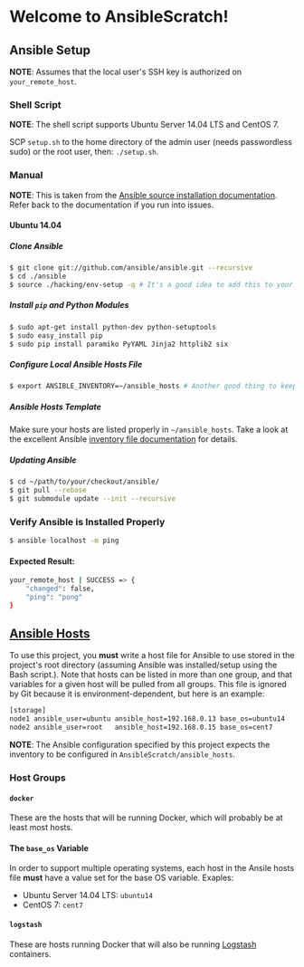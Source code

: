 # Welcome to AnsibleScratch!

## Ansible Setup

**NOTE**: Assumes that the local user's SSH key is authorized on `your_remote_host`.

### Shell Script

**NOTE**: The shell script supports Ubuntu Server 14.04 LTS and CentOS 7.

SCP `setup.sh` to the home directory of the admin user (needs passwordless sudo) or the root user, then: `./setup.sh`.

### Manual

**NOTE**: This is taken from the [Ansible source installation documentation](http://docs.ansible.com/ansible/intro_installation.html#running-from-source). Refer back to the documentation if you run into issues.

#### Ubuntu 14.04

##### Clone Ansible

```bash
$ git clone git://github.com/ansible/ansible.git --recursive
$ cd ./ansible
$ source ./hacking/env-setup -q # It's a good idea to add this to your ~/.bashrc.
```

##### Install `pip` and Python Modules

```bash
$ sudo apt-get install python-dev python-setuptools
$ sudo easy_install pip
$ sudo pip install paramiko PyYAML Jinja2 httplib2 six
```

##### Configure Local Ansible Hosts File

```bash
$ export ANSIBLE_INVENTORY=~/ansible_hosts # Another good thing to keep in your ~/.bashrc.
```

##### Ansible Hosts Template

Make sure your hosts are listed properly in `~/ansible_hosts`. Take a look at the excellent Ansible [inventory file documentation](http://docs.ansible.com/ansible/intro_inventory.html) for details.

##### Updating Ansible

```bash
$ cd ~/path/to/your/checkout/ansible/
$ git pull --rebase
$ git submodule update --init --recursive
```

### Verify Ansible is Installed Properly

```bash
$ ansible localhost -m ping
```

#### Expected Result:

```bash
your_remote_host | SUCCESS => {
    "changed": false,
    "ping": "pong"
}
```

## [Ansible Hosts](http://docs.ansible.com/ansible/intro_inventory.html)

To use this project, you **must** write a host file for Ansible to use stored in the project's root directory (assuming Ansible was installed/setup using the Bash script.). Note that hosts can be listed in more than one group, and that variables for a given host will be pulled from all groups. This file is ignored by Git because it is environment-dependent, but here is an example:

```bash
[storage]
node1 ansible_user=ubuntu ansible_host=192.168.0.13 base_os=ubuntu14
node2 ansible_user=root   ansible_host=192.168.0.15 base_os=cent7
```

**NOTE**: The Ansible configuration specified by this project expects the inventory to be configured in `AnsibleScratch/ansible_hosts`.

### Host Groups

#### `docker`

These are the hosts that will be running Docker, which will probably be at least most hosts.

#### The `base_os` Variable

In order to support multiple operating systems, each host in the Ansile hosts file **must** have a value set for the base OS variable. Exaples:

* Ubuntu Server 14.04 LTS: `ubuntu14`
* CentOS 7: `cent7`

#### `logstash`

These are hosts running Docker that will also be running [Logstash](https://hub.docker.com/r/pblittle/docker-logstash/) containers.
